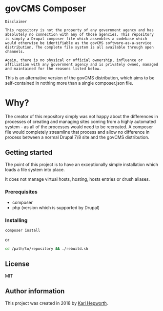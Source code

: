 # govCMS Composer

    Disclaimer

    This repository is not the property of any government agency and has absolutely no connection with any of those agencies. This repository is simply a Drupal composer file which assembles a codebase which would otherwise be identifiable as the govCMS software-as-a-service distribution. The complete file system is all available through open channels.

    Again, there is no physical or official ownership, influence or affiliation with any government agency and is privately owned, managed and maintained for the reasons listed below.

This is an alternative version of the govCMS distribution, which aims to be self-contained in nothing more than a single composer.json file.

# Why?

The creator of this repository simply was not happy about the differences in processes of creating and managing sites coming from a highly automated system - as all of the processes would need to be recreated. A composer file would completely streamline that process and allow no difference in process between a normal Drupal 7/8 site and the govCMS distribution.

## Getting started

The point of this project is to have an exceptionally simple installation which loads a file system into place.

It does not manage virtual hosts, hosting, hosts entries or drush aliases.

### Prerequisites

* composer
* php (version which is supported by Drupal)

### Installing

```sh
composer install
```

or

````sh
cd /path/to/repository && ./rebuild.sh
````

## License

MIT

## Author information

This project was created in 2018 by [Karl Hepworth](https://twitter.com/fubarhouse).
